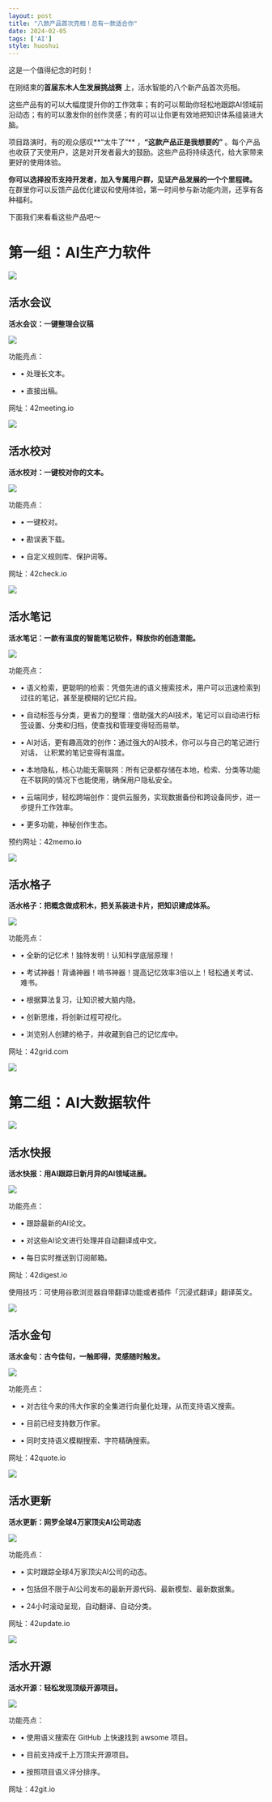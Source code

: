 ```yaml
---
layout: post
title: "八款产品首次亮相！总有一款适合你"
date: 2024-02-05
tags: ['AI']
style: huoshui
---
```


这是一个值得纪念的时刻！

在刚结束的**首届东木人生发展挑战赛** 上，活水智能的八个新产品首次亮相。

这些产品有的可以大幅度提升你的工作效率；有的可以帮助你轻松地跟踪AI领域前沿动态；有的可以激发你的创作灵感；有的可以让你更有效地把知识体系组装进大脑。

项目路演时，有的观众感叹**“太牛了”** ，**“这款产品正是我想要的”**
。每个产品也收获了天使用户，这是对开发者最大的鼓励。这些产品将持续迭代，给大家带来更好的使用体验。

**你可以选择投币支持开发者，加入专属用户群，见证产品发展的一个个里程碑。**
在群里你可以反馈产品优化建议和使用体验，第一时间参与新功能内测，还享有各种福利。

下面我们来看看这些产品吧～

# 第一组：AI生产力软件

![](/assets/images/a76007c76980465c97b50a635c30e082.jpg)

## 活水会议

**活水会议：一键整理会议稿**

![](/assets/images/7f2eb6148b9b4092a4758883121ea353.jpg)

功能亮点：

  * • 处理长文本。

  * • 直接出稿。

网址：42meeting.io

![](/assets/images/aac4b39423684bfd8e5615e8dce6b1e6.jpg)

## 活水校对

**活水校对：一键校对你的文本。**

![](/assets/images/03619fb1fc884286a3cebb48aa85abc1.jpg)

功能亮点：

  * • 一键校对。

  * • 勘误表下载。

  * • 自定义规则库、保护词等。

网址：42check.io

![](/assets/images/e22a089ab9fd43a083699d17aca0a0f8.jpg)

## 活水笔记

**活水笔记：一款有温度的智能笔记软件，释放你的创造潜能。**

![](/assets/images/8ec90e6d168b42a6bc3c3a9bd8e46a60.jpg)

功能亮点：

  * • 语义检索，更聪明的检索：凭借先进的语义搜索技术，用户可以迅速检索到过往的笔记，甚至是模糊的记忆片段。

  * • 自动标签与分类，更省力的整理：借助强大的AI技术，笔记可以自动进行标签设置、分类和归档，使查找和管理变得轻而易举。

  * • AI对话，更有趣高效的创作：通过强大的AI技术，你可以与自己的笔记进行对话， 让积累的笔记变得有温度。

  * • 本地隐私，核心功能无需联网：所有记录都存储在本地，检索、分类等功能在不联网的情况下也能使用，确保用户隐私安全。

  * • 云端同步，轻松跨端创作：提供云服务，实现数据备份和跨设备同步，进一步提升工作效率。

  * • 更多功能，神秘创作生态。

预约网址：42memo.io

![](/assets/images/ce0ca001f9104ba98ed1836b19af4da3.jpg)

## 活水格子

**活水格子：把概念做成积木，把关系装进卡片，把知识建成体系。**

![](/assets/images/6e995ca71986439e90eca430ec22b0e2.jpg)

功能亮点：

  * • 全新的记忆术！独特发明！认知科学底层原理！

  * • 考试神器！背诵神器！啃书神器！提高记忆效率3倍以上！轻松通关考试、难书。

  * • 根据算法复习，让知识被大脑内隐。

  * • 创新思维，将创新过程可视化。

  * • 浏览别人创建的格子，并收藏到自己的记忆库中。

网址：42grid.com

![](/assets/images/b2a41930f58d4354a212a2941fe41a9a.jpg)

# 第二组：AI大数据软件

![](/assets/images/6150f12e5c5f45dc9d9423c86260d81b.jpg)

## 活水快报

**活水快报：用AI跟踪日新月异的AI领域进展。**

![](/assets/images/7e5bc90f189245b481a155e0042462d0.jpg)

功能亮点：

  * • 跟踪最新的AI论文。

  * • 对这些AI论文进行处理并自动翻译成中文。

  * • 每日实时推送到订阅邮箱。

网址：42digest.io

使用技巧：可使用谷歌浏览器自带翻译功能或者插件「沉浸式翻译」翻译英文。

![](/assets/images/bb548b45a3fc4530bea53b6ab807df0d.jpg)

## 活水金句

**活水金句：古今佳句，一触即得，灵感随时触发。**

![](/assets/images/9b75bb97d43245159bf68f66ce77fb24.jpg)

功能亮点：

  * • 对古往今来的伟大作家的全集进行向量化处理，从而支持语义搜索。

  * • 目前已经支持数万作家。

  * • 同时支持语义模糊搜索、字符精确搜索。

网址：42quote.io

![](/assets/images/b51a58e7bdbd4046a017acf5f20e5f47.jpg)

## 活水更新

**活水更新：网罗全球4万家顶尖AI公司动态**

![](/assets/images/20189dc3280f45749fcea89fcf14581e.jpg)

功能亮点：

  * • 实时跟踪全球4万家顶尖AI公司的动态。

  * • 包括但不限于AI公司发布的最新开源代码、最新模型、最新数据集。

  * • 24小时滚动呈现，自动翻译、自动分类。

网址：42update.io

![](/assets/images/14dad6f3137446df8096bcf5b118fa9f.jpg)

## 活水开源

**活水开源：轻松发现顶级开源项目。**

![](/assets/images/8b57ef5d83c54c3994f0c7e48908967f.jpg)

功能亮点：

  * • 使用语义搜索在 GitHub 上快速找到 awsome 项目。

  * • 目前支持成千上万顶尖开源项目。

  * • 按照项目语义评分排序。

网址：42git.io
